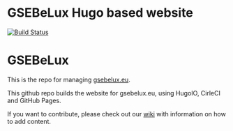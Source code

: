 GSEBeLux Hugo based website
==============================

[![Build Status](https://circleci.com/gh/GSEBeLux/gsebelux.eu.svg?branch=master)](https://circleci.com/gh/GSEBeLux/gsebelux.eu)


# GSEBeLux

This is the repo for managing [gsebelux.eu](https://gsebelux.eu).  

This github repo builds the website for gsebelux.eu, using HugoIO, CirleCI and GitHub Pages.  

If you want to contribute, please check out our [wiki](https://github.com/gsebelux/gsebelux.be/wiki) with information on how to add content.  

